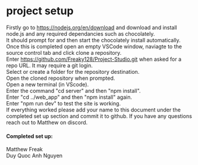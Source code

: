 # project setup
Firstly go to https://nodejs.org/en/download and download and install node.js and any required dependancies such as chocolately.  
It should prompt for and then start the chocolately install automatically.  
Once this is completed open an empty VSCode window, naviagte to the source control tab and click clone a repository.  
Enter https://github.com/Freaky128/Project-Studio.git when asked for a repo URL. It may require a git login.  
Select or create a folder for the repository destination.  
Open the cloned repository when prompted.  
Open a new terminal (in VScode).  
Enter the command "cd server" and then "npm install".  
Enter "cd ../web_app" and then "npm install" again.  
Enter "npm run dev" to test the site is working.  
If everything worked please add your name to this document under the completed set up section and commit it to github. If you have any questions reach out to Matthew on discord.  

#### Completed set up:  
Matthew Freak  
Duy Quoc Anh Nguyen